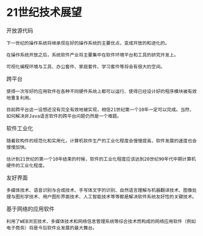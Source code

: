 # 21世纪技术展望

开放源代码

```
下一世纪的操作系统将继承现在好的操作系统的主要优点，变成开放的和进化的。

在操作系统开放之后，系统软件产业将主要集中在软件环境平台和工具的研究开发上。

可视化编程环境与工具、办公套件、家庭套件、学习套件等将会有很大的空间。

```





跨平台

```
使得一次写好的应用软件在各种不同硬件系统上都可以运行、使得已经设计好的程序模块被有效地重复利用。

目前跨平台这一设想还没有完全有效地被实现，相信21世纪第一个10年一定可以完成。当然，如何解决非Java语言软件的跨平台问题仍然是一个难题。

```



软件工业化

```
随着软构件的规范化和实用化，计算机软件生产的工业化程度会慢慢提高，软件发展的速度也会慢慢加快。

估计到21世纪的第一个10年结束的时候，软件的工业化程度应该达到20世纪90年代中期计算机硬件的工业化程度。

```



友好界面

```
多媒体技术、语音识别与合成技术、手写体文字的识别、自然语言理解与机器翻译技术、图像处理与图形学技术、用户图形界面技术、人工智能技术等等都是解决软件系统友好性的关键技术。
```



基于网络的应用软件

```
利用了WEB浏览技术、多媒体技术和网络信息管理系统等综合技术而构成的网络应用软件（例如电子商务）将是今后软件业发展的最大舞台。
```


